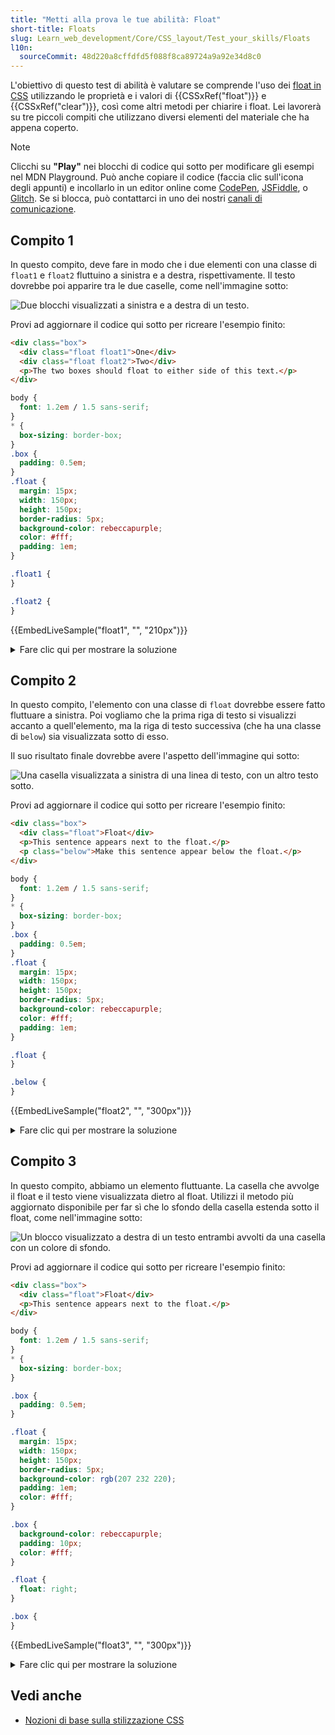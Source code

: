```yaml
---
title: "Metti alla prova le tue abilità: Float"
short-title: Floats
slug: Learn_web_development/Core/CSS_layout/Test_your_skills/Floats
l10n:
  sourceCommit: 48d220a8cffdfd5f088f8ca89724a9a92e34d8c0
---
```


L'obiettivo di questo test di abilità è valutare se comprende l'uso dei [float in CSS](/it/docs/Learn_web_development/Core/CSS_layout/Floats) utilizzando le proprietà e i valori di {{CSSxRef("float")}} e {{CSSxRef("clear")}}, così come altri metodi per chiarire i float. Lei lavorerà su tre piccoli compiti che utilizzano diversi elementi del materiale che ha appena coperto.

> [!NOTE]
> Clicchi su **"Play"** nei blocchi di codice qui sotto per modificare gli esempi nel MDN Playground.
> Può anche copiare il codice (faccia clic sull'icona degli appunti) e incollarlo in un editor online come [CodePen](https://codepen.io/), [JSFiddle](https://jsfiddle.net/), o [Glitch](https://glitch.com/).
> Se si blocca, può contattarci in uno dei nostri [canali di comunicazione](/it/docs/MDN/Community/Communication_channels).

## Compito 1

In questo compito, deve fare in modo che i due elementi con una classe di `float1` e `float2` fluttuino a sinistra e a destra, rispettivamente. Il testo dovrebbe poi apparire tra le due caselle, come nell'immagine sotto:

![Due blocchi visualizzati a sinistra e a destra di un testo.](float-task1.png)

Provi ad aggiornare il codice qui sotto per ricreare l'esempio finito:

```html live-sample___float1
<div class="box">
  <div class="float float1">One</div>
  <div class="float float2">Two</div>
  <p>The two boxes should float to either side of this text.</p>
</div>
```

```css hidden live-sample___float1
body {
  font: 1.2em / 1.5 sans-serif;
}
* {
  box-sizing: border-box;
}
.box {
  padding: 0.5em;
}
.float {
  margin: 15px;
  width: 150px;
  height: 150px;
  border-radius: 5px;
  background-color: rebeccapurple;
  color: #fff;
  padding: 1em;
}
```

```css live-sample___float1
.float1 {
}

.float2 {
}
```

{{EmbedLiveSample("float1", "", "210px")}}

<details>
<summary>Fare clic qui per mostrare la soluzione</summary>

Può usare `float` per entrambe le caselle:

```css
.float1 {
  float: left;
}

.float2 {
  float: right;
}
```

</details>

## Compito 2

In questo compito, l'elemento con una classe di `float` dovrebbe essere fatto fluttuare a sinistra. Poi vogliamo che la prima riga di testo si visualizzi accanto a quell'elemento, ma la riga di testo successiva (che ha una classe di `below`) sia visualizzata sotto di esso.

Il suo risultato finale dovrebbe avere l'aspetto dell'immagine qui sotto:

![Una casella visualizzata a sinistra di una linea di testo, con un altro testo sotto.](float-task2.png)

Provi ad aggiornare il codice qui sotto per ricreare l'esempio finito:

```html live-sample___float2
<div class="box">
  <div class="float">Float</div>
  <p>This sentence appears next to the float.</p>
  <p class="below">Make this sentence appear below the float.</p>
</div>
```

```css hidden live-sample___float2
body {
  font: 1.2em / 1.5 sans-serif;
}
* {
  box-sizing: border-box;
}
.box {
  padding: 0.5em;
}
.float {
  margin: 15px;
  width: 150px;
  height: 150px;
  border-radius: 5px;
  background-color: rebeccapurple;
  color: #fff;
  padding: 1em;
}
```

```css live-sample___float2
.float {
}

.below {
}
```

{{EmbedLiveSample("float2", "", "300px")}}

<details>
<summary>Fare clic qui per mostrare la soluzione</summary>

Deve far fluttuare l'elemento a sinistra, poi aggiungere `clear: left` alla classe per il secondo paragrafo:

```css
.float {
  float: left;
}

.below {
  clear: left;
}
```

</details>

## Compito 3

In questo compito, abbiamo un elemento fluttuante. La casella che avvolge il float e il testo viene visualizzata dietro al float. Utilizzi il metodo più aggiornato disponibile per far sì che lo sfondo della casella estenda sotto il float, come nell'immagine sotto:

![Un blocco visualizzato a destra di un testo entrambi avvolti da una casella con un colore di sfondo.](float-task3.png)

Provi ad aggiornare il codice qui sotto per ricreare l'esempio finito:

```html live-sample___float3
<div class="box">
  <div class="float">Float</div>
  <p>This sentence appears next to the float.</p>
</div>
```

```css hidden live-sample___float3
body {
  font: 1.2em / 1.5 sans-serif;
}
* {
  box-sizing: border-box;
}

.box {
  padding: 0.5em;
}

.float {
  margin: 15px;
  width: 150px;
  height: 150px;
  border-radius: 5px;
  background-color: rgb(207 232 220);
  padding: 1em;
  color: #fff;
}

.box {
  background-color: rebeccapurple;
  padding: 10px;
  color: #fff;
}
```

```css live-sample___float3
.float {
  float: right;
}

.box {
}
```

{{EmbedLiveSample("float3", "", "300px")}}

<details>
<summary>Fare clic qui per mostrare la soluzione</summary>

Pulire la casella sotto l'elemento fluttuante aggiungendo `display: flow-root` alla classe per `.box`.
Altri metodi potrebbero essere utilizzare `overflow` o un hack clearfix, tuttavia i materiali didattici dettagliato il metodo `flow-root` come il modo moderno per raggiungere questo obiettivo.

```css
.box {
  display: flow-root;
}
```

</details>

## Vedi anche

- [Nozioni di base sulla stilizzazione CSS](/it/docs/Learn_web_development/Core/Styling_basics)
